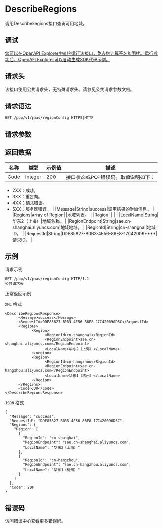 # DescribeRegions

调用DescribeRegions接口查询可用地域。

## 调试

[您可以在OpenAPI Explorer中直接运行该接口，免去您计算签名的困扰。运行成功后，OpenAPI Explorer可以自动生成SDK代码示例。](https://api.aliyun.com/#product=sae&api=DescribeRegions&type=ROA&version=2019-05-06)

## 请求头

该接口使用公共请求头，无特殊请求头。请参见公共请求参数文档。

## 请求语法

```
GET /pop/v1/paas/regionConfig HTTPS|HTTP
```

## 请求参数

## 返回数据

|名称|类型|示例值|描述|
|--|--|---|--|
|Code|Integer|200|接口状态或POP错误码。取值说明如下：

 -   2XX：成功。
-   3XX：重定向。
-   4XX：请求错误。
-   5XX：服务器错误。 |
|Message|String|success|调用结果的附加信息。 |
|Regions|Array of Region| |地域列表。 |
|Region| | | |
|LocalName|String|华东2（上海）|地域名称。 |
|RegionEndpoint|String|sae.cn-shanghai.aliyuncs.com|地域地址。 |
|RegionId|String|cn-shanghai|地域ID。 |
|RequestId|String|DDE85827-B0B3-4E56-86E8-17C42009\*\*\*\*|请求ID。 |

## 示例

请求示例

```
GET /pop/v1/paas/regionConfig HTTP/1.1
公共请求头
```

正常返回示例

`XML` 格式

```
<DescribeRegionsResponse>
	  <Message>success</Message>
	  <RequestId>DDE85827-B0B3-4E56-86E8-17C420090D5C</RequestId>
	  <Regions>
		    <Region>
			      <RegionId>cn-shanghai</RegionId>
			      <RegionEndpoint>sae.cn-shanghai.aliyuncs.com</RegionEndpoint>
			      <LocalName>华东2（上海）</LocalName>
		    </Region>
		    <Region>
			      <RegionId>cn-hangzhou</RegionId>
			      <RegionEndpoint>sae.cn-hangzhou.aliyuncs.com</RegionEndpoint>
			      <LocalName>华东1（杭州）</LocalName>
		    </Region>
	  </Regions>
	  <Code>200</Code>
</DescribeRegionsResponse>
```

`JSON` 格式

```
{
  "Message": "success",
  "RequestId": "DDE85827-B0B3-4E56-86E8-17C420090D5C",
  "Regions": {
    "Region": [
      {
        "RegionId": "cn-shanghai",
        "RegionEndpoint": "sae.cn-shanghai.aliyuncs.com",
        "LocalName": "华东2（上海）"
      },
      {
        "RegionId": "cn-hangzhou",
        "RegionEndpoint": "sae.cn-hangzhou.aliyuncs.com",
        "LocalName": "华东1（杭州）"
      }
    ]
  },
  "Code": 200
}
```

## 错误码

访问[错误中心](https://error-center.aliyun.com/status/product/sae)查看更多错误码。


